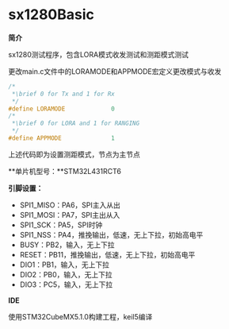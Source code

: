 # sx1280Basic
**简介**

sx1280测试程序，包含LORA模式收发测试和测距模式测试

更改main.c文件中的LORAMODE和APPMODE宏定义更改模式与收发

```C
/*
 *\brief 0 for Tx and 1 for Rx
 */
#define LORAMODE             0
/*
 *\brief 0 for LORA and 1 for RANGING
 */
#define APPMODE              1
```

上述代码即为设置测距模式，节点为主节点

**单片机型号：**STM32L431RCT6

**引脚设置：**

- SPI1_MISO：PA6，SPI主入从出
- SPI1_MOSI：PA7，SPI主出从入
- SPI1_SCK：PA5，SPI时钟
- SPI1_NSS：PA4，推挽输出，低速，无上下拉，初始高电平
- BUSY：PB2，输入，无上下拉
- RESET：PB11，推挽输出，低速，无上下拉，初始高电平
- DIO1：PB1，输入，无上下拉
- DIO2：PB0，输入，无上下拉
- DIO3：PC5，输入，无上下拉

**IDE**

使用STM32CubeMX5.1.0构建工程，keil5编译